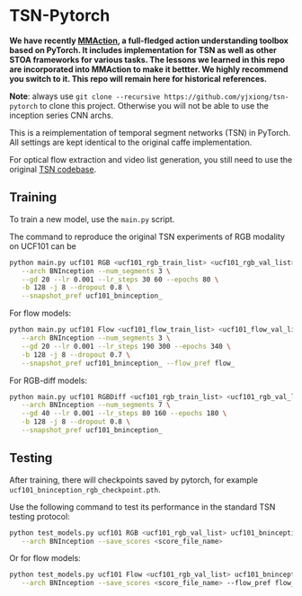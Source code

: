 # TSN-Pytorch

**We have recently [MMAction](https://github.com/open-mmlab/mmaction), a full-fledged action understanding toolbox based on PyTorch. It includes implementation for TSN as well as other STOA frameworks for various tasks. The lessons we learned in this repo are incorporated into MMAction to make it bettter. We highly recommend you switch to it. This repo will remain here for historical references.**

**Note**: always use `git clone --recursive https://github.com/yjxiong/tsn-pytorch` to clone this project. 
Otherwise you will not be able to use the inception series CNN archs. 

This is a reimplementation of temporal segment networks (TSN) in PyTorch. All settings are kept identical to the original caffe implementation.

For optical flow extraction and video list generation, you still need to use the original [TSN codebase](https://github.com/yjxiong/temporal-segment-networks).

## Training

To train a new model, use the `main.py` script.

The command to reproduce the original TSN experiments of RGB modality on UCF101 can be 

```bash
python main.py ucf101 RGB <ucf101_rgb_train_list> <ucf101_rgb_val_list> \
   --arch BNInception --num_segments 3 \
   --gd 20 --lr 0.001 --lr_steps 30 60 --epochs 80 \
   -b 128 -j 8 --dropout 0.8 \
   --snapshot_pref ucf101_bninception_ 
```

For flow models:

```bash
python main.py ucf101 Flow <ucf101_flow_train_list> <ucf101_flow_val_list> \
   --arch BNInception --num_segments 3 \
   --gd 20 --lr 0.001 --lr_steps 190 300 --epochs 340 \
   -b 128 -j 8 --dropout 0.7 \
   --snapshot_pref ucf101_bninception_ --flow_pref flow_  
```

For RGB-diff models:

```bash
python main.py ucf101 RGBDiff <ucf101_rgb_train_list> <ucf101_rgb_val_list> \
   --arch BNInception --num_segments 7 \
   --gd 40 --lr 0.001 --lr_steps 80 160 --epochs 180 \
   -b 128 -j 8 --dropout 0.8 \
   --snapshot_pref ucf101_bninception_ 
```

## Testing

After training, there will checkpoints saved by pytorch, for example `ucf101_bninception_rgb_checkpoint.pth`.

Use the following command to test its performance in the standard TSN testing protocol:

```bash
python test_models.py ucf101 RGB <ucf101_rgb_val_list> ucf101_bninception_rgb_checkpoint.pth \
   --arch BNInception --save_scores <score_file_name>

```

Or for flow models:
 
```bash
python test_models.py ucf101 Flow <ucf101_rgb_val_list> ucf101_bninception_flow_checkpoint.pth \
   --arch BNInception --save_scores <score_file_name> --flow_pref flow_

```
